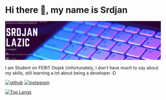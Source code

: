 # Hi there 👋, my name is Srdjan

![](https://github.com/Lazic997/Lazic997/blob/main/Lazic997.png)

I am Student on FERIT Osijek
Unfortunately, I don't have much to say about my skills, still learning a lot about being a developer :D



[<img src='https://cdn.jsdelivr.net/npm/simple-icons@3.0.1/icons/github.svg' alt='github' height='40'>](https://github.com/Lazic997)  [<img src='https://cdn.jsdelivr.net/npm/simple-icons@3.0.1/icons/instagram.svg' alt='instagram' height='40'>](https://www.instagram.com/s.lazzic/)  

[![Top Langs](https://github-readme-stats.vercel.app/api/top-langs/?username=Lazic997)](https://github.com/anuraghazra/github-readme-stats)


